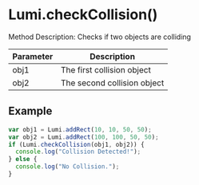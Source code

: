 # Lumi.checkCollision()

Method Description: Checks if two objects are colliding

| Parameter | Description                 |
| --------- | --------------------------- |
| obj1      | The first collision object  |
| obj2      | The second collision object |

## Example

```JavaScript
var obj1 = Lumi.addRect(10, 10, 50, 50);
var obj2 = Lumi.addRect(100, 100, 50, 50);
if (Lumi.checkCollision(obj1, obj2)) {
  console.log("Collision Detected!");
} else {
  console.log("No Collision.");
}
```